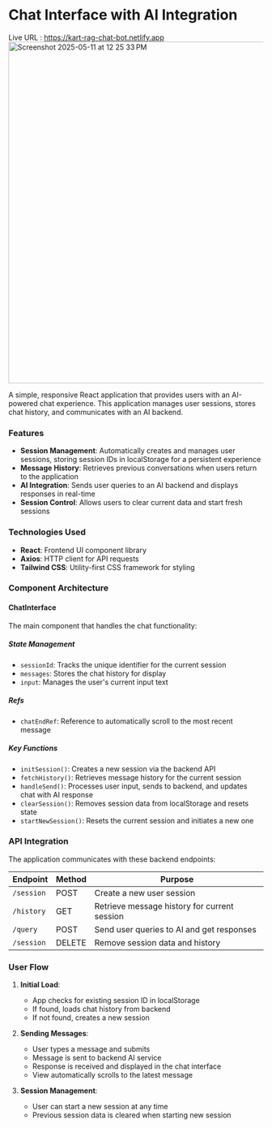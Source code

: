 # Chat Interface with AI Integration

Live URL : https://kart-rag-chat-bot.netlify.app
<img width="673" alt="Screenshot 2025-05-11 at 12 25 33 PM" src="https://github.com/user-attachments/assets/0fecaa70-7df2-4b02-af46-675f39e78270" />


A simple, responsive React application that provides users with an AI-powered chat experience. This application manages user sessions, stores chat history, and communicates with an AI backend.

### Features

- **Session Management**: Automatically creates and manages user sessions, storing session IDs in localStorage for a persistent experience
- **Message History**: Retrieves previous conversations when users return to the application
- **AI Integration**: Sends user queries to an AI backend and displays responses in real-time
- **Session Control**: Allows users to clear current data and start fresh sessions

### Technologies Used

- **React**: Frontend UI component library
- **Axios**: HTTP client for API requests
- **Tailwind CSS**: Utility-first CSS framework for styling

### Component Architecture

#### ChatInterface

The main component that handles the chat functionality:

##### State Management
- `sessionId`: Tracks the unique identifier for the current session
- `messages`: Stores the chat history for display
- `input`: Manages the user's current input text

##### Refs
- `chatEndRef`: Reference to automatically scroll to the most recent message

##### Key Functions
- `initSession()`: Creates a new session via the backend API
- `fetchHistory()`: Retrieves message history for the current session
- `handleSend()`: Processes user input, sends to backend, and updates chat with AI response
- `clearSession()`: Removes session data from localStorage and resets state
- `startNewSession()`: Resets the current session and initiates a new one

### API Integration

The application communicates with these backend endpoints:

| Endpoint | Method | Purpose |
|----------|--------|---------|
| `/session` | POST | Create a new user session |
| `/history` | GET | Retrieve message history for current session |
| `/query` | POST | Send user queries to AI and get responses |
| `/session` | DELETE | Remove session data and history |

### User Flow

1. **Initial Load**:
   - App checks for existing session ID in localStorage
   - If found, loads chat history from backend
   - If not found, creates a new session

2. **Sending Messages**:
   - User types a message and submits
   - Message is sent to backend AI service
   - Response is received and displayed in the chat interface
   - View automatically scrolls to the latest message

3. **Session Management**:
   - User can start a new session at any time
   - Previous session data is cleared when starting new session
